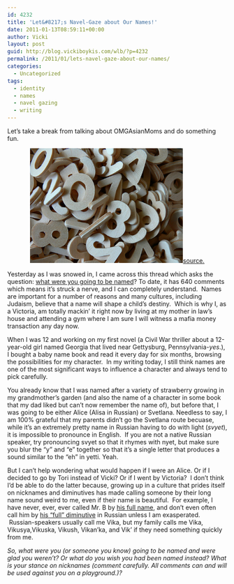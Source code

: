 ```yaml
---
id: 4232
title: 'Let&#8217;s Navel-Gaze about Our Names!'
date: 2011-01-13T08:59:11+00:00
author: Vicki
layout: post
guid: http://blog.vickiboykis.com/wlb/?p=4232
permalink: /2011/01/lets-navel-gaze-about-our-names/
categories:
  - Uncategorized
tags:
  - identity
  - names
  - navel gazing
  - writing
---
```

Let&#8217;s take a break from talking about OMGAsianMoms and do something fun.

<p style="text-align: center;">
  <a href="https://raw.githubusercontent.com/veekaybee/wlb/gh-pages/assets/images/2011/01/letters.jpg"><img class="aligncenter size-full wp-image-4233" title="letters" src="https://raw.githubusercontent.com/veekaybee/wlb/gh-pages/assets/images/2011/01/letters.jpg" alt="" width="350" height="263" /></a><a href="http://www.flickr.com/photos/76283671@N00/184623755/sizes/m/in/photostream/">source.</a>
</p>

Yesterday as I was snowed in, I came across this thread which asks the question: [what were you going to be named](http://www.younghouselove.com/2011/01/what-could-have-been/)? To date, it has 640 comments which means it&#8217;s struck a nerve, and I can completely understand.  Names are important for a number of reasons and many cultures, including Judaism, believe that a name will shape a child&#8217;s destiny.  Which is why I, as a Victoria, am totally mackin&#8217; it right now by living at my mother in law&#8217;s house and attending a gym where I am sure I will witness a mafia money transaction any day now.

When I was 12 and working on my first novel (a Civil War thriller about a 12-year-old girl named Georgia that lived near Gettysburg, Pennsylvania-_yes_.), I bought a baby name book and read it every day for six months, browsing the possibilities for my character.  In my writing today, I still think names are one of the most significant ways to influence a character and always tend to pick carefully.

You already know that I was named after a variety of strawberry growing in my grandmother&#8217;s garden (and also the name of a character in some book that my dad liked but can&#8217;t now remember the name of), but before that, I was going to be either Alice (Alisa in Russian) or Svetlana. Needless to say, I am 100% grateful that my parents didn&#8217;t go the Svetlana route becuase, while it&#8217;s an extremely pretty name in Russian having to do with light (_svyet_), it is impossible to pronounce in English.  If you are not a native Russian speaker, try pronouncing svyet so that it rhymes with nyet, but make sure you blur the &#8220;y&#8221; and &#8220;e&#8221; together so that it&#8217;s a single letter that produces a sound similar to the &#8220;eh&#8221; in yetti. Yeah.

But I can&#8217;t help wondering what would happen if I were an Alice. Or if I decided to go by Tori instead of Vicki? Or if I went by Victoria?  I don&#8217;t think I&#8217;d be able to do the latter because, growing up in a culture that prides itself on nicknames and diminutives has made calling someone by their long name sound weird to me, even if their name is beautiful.  For example, I have never, ever, ever called Mr. B by [his full name](http://www.behindthename.com/name/daniil), and don&#8217;t even often call him by [his &#8220;full&#8221; diminutive](http://www.babynamespedia.com/meaning/Danya/m) in Russian unless I am exasperated.  Russian-speakers usually call me Vika, but my family calls me Vika, Vikusya,Vikuska, Vikush, Vikan&#8217;ka, and Vik&#8217; if they need something quickly from me.

_So, what were you (or someone you know) going to be named and were glad you weren&#8217;t? Or what do you wish you had been named instead? What is your stance on nicknames (comment carefully. All comments can and will be used against you on a playground.)?_